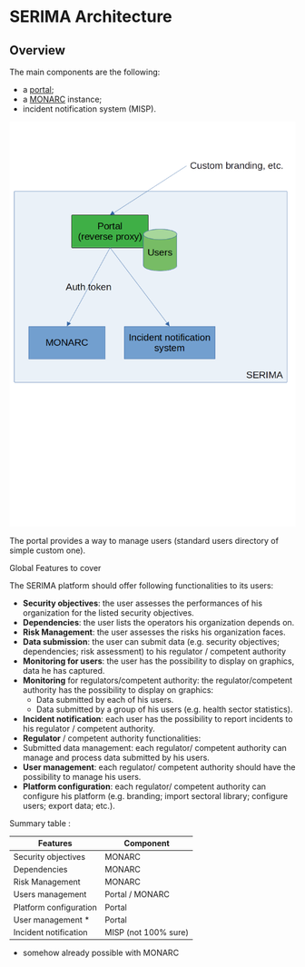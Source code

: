 # SERIMA Architecture

## Overview

The main components are the following:

- a [portal](portal.md);
- a [MONARC](monarc.md) instance;
- incident notification system (MISP).


![SERIMA architecture](architecture-serima.png)


The portal provides a way to manage users (standard users directory of simple
custom one).


Global Features to cover

The SERIMA platform should offer following functionalities to its users:

- **Security objectives**: the user assesses the performances of his organization
  for the listed security objectives.
- **Dependencies**: the user lists the operators his organization depends on.
- **Risk Management**: the user assesses the risks his organization faces.
- **Data submission**: the user can submit data (e.g. security objectives;
  dependencies; risk assessment) to his regulator / competent authority
- **Monitoring for users**: the user has the possibility to display on graphics,
  data he has captured.
- **Monitoring** for regulators/competent authority: the regulator/competent authority
  has the possibility to display on graphics:
  - Data submitted by each of his users.
  - Data submitted by a group of his users (e.g. health sector statistics).
- **Incident notification**: each user has the possibility to report incidents to
  his regulator / competent authority.
- **Regulator** / competent authority functionalities:
 - Submitted data management: each regulator/ competent authority can manage and process data submitted by his users.
 - **User management**: each regulator/ competent authority should have the possibility to manage his users.
 - **Platform configuration**: each regulator/ competent authority can configure his platform (e.g. branding; import sectoral library; configure users; export data; etc.).


Summary table :

|    Features                |  Component           | 
|----------------------------|----------------------|
| Security objectives        | MONARC               |
| Dependencies               | MONARC               |
| Risk Management            | MONARC               |
| Users management           | Portal / MONARC      |
| Platform configuration     | Portal               |
| User management *          | Portal               |
| Incident notification      | MISP (not 100% sure) |

* somehow already possible with MONARC
